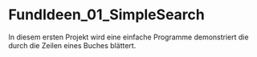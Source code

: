 FundIdeen_01_SimpleSearch
=========================
In diesem ersten Projekt wird eine einfache Programme demonstriert die durch die
Zeilen eines Buches blättert.
